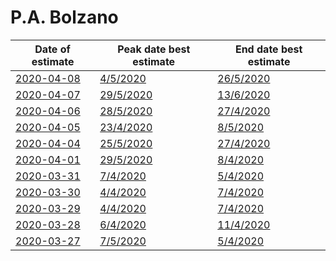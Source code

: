 # P.A. Bolzano

|Date of estimate|Peak date best estimate|End date best estimate|
|----|----|----|
|[2020-04-08](2020-04-08/README.md)|[4/5/2020](2020-04-08/COVID-19_p.a._bolzano_j8_2020-04-08.md)|[26/5/2020](2020-04-08/COVID-19_p.a._bolzano_j8_2020-04-08.md)|
|[2020-04-07](2020-04-07/README.md)|[29/5/2020](2020-04-07/COVID-19_p.a._bolzano_j8_2020-04-07.md)|[13/6/2020](2020-04-07/COVID-19_p.a._bolzano_j8_2020-04-07.md)|
|[2020-04-06](2020-04-06/README.md)|[28/5/2020](2020-04-06/COVID-19_p.a._bolzano_j13_2020-04-06.md)|[27/4/2020](2020-04-06/COVID-19_p.a._bolzano_j9_2020-04-06.md)|
|[2020-04-05](2020-04-05/README.md)|[23/4/2020](2020-04-05/COVID-19_p.a._bolzano_j8_2020-04-05.md)|[8/5/2020](2020-04-05/COVID-19_p.a._bolzano_j8_2020-04-05.md)|
|[2020-04-04](2020-04-04/README.md)|[25/5/2020](2020-04-04/COVID-19_p.a._bolzano_j12_2020-04-04.md)|[27/4/2020](2020-04-04/COVID-19_p.a._bolzano_j8_2020-04-04.md)|
|[2020-04-01](2020-04-01/README.md)|[29/5/2020](2020-04-01/COVID-19_p.a._bolzano_j8_2020-04-01.md)|[8/4/2020](2020-04-01/COVID-19_p.a._bolzano_j8_2020-04-01.md)|
|[2020-03-31](2020-03-31/README.md)|[7/4/2020](2020-03-31/COVID-19_p.a._bolzano_j8_2020-03-31.md)|[5/4/2020](2020-03-31/COVID-19_p.a._bolzano_j8_2020-03-31.md)|
|[2020-03-30](2020-03-30/README.md)|[4/4/2020](2020-03-30/COVID-19_p.a._bolzano_j7_2020-03-30.md)|[7/4/2020](2020-03-30/COVID-19_p.a._bolzano_j7_2020-03-30.md)|
|[2020-03-29](2020-03-29/README.md)|[4/4/2020](2020-03-29/COVID-19_p.a._bolzano_j7_2020-03-29.md)|[7/4/2020](2020-03-29/COVID-19_p.a._bolzano_j7_2020-03-29.md)|
|[2020-03-28](2020-03-28/README.md)|[6/4/2020](2020-03-28/COVID-19_p.a._bolzano_j8_2020-03-28.md)|[11/4/2020](2020-03-28/COVID-19_p.a._bolzano_j7_2020-03-28.md)|
|[2020-03-27](2020-03-27/README.md)|[7/5/2020](2020-03-27/COVID-19_p.a._bolzano_j8_2020-03-27.md)|[5/4/2020](2020-03-27/COVID-19_p.a._bolzano_j7_2020-03-27.md)|

